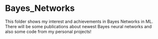 # Bayes_Networks
This folder shows my interest and achievements in Bayes Networks in ML. There will be some publications about newest Bayes neural networks and also some code from my personal projects!
